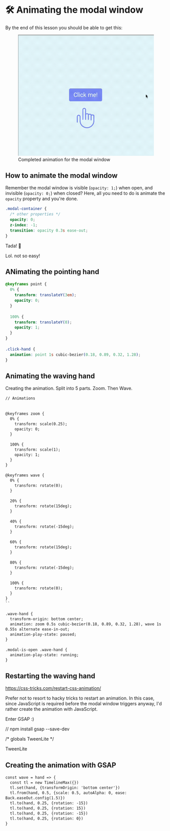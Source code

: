 # 🛠 Animating the modal window

By the end of this lesson you should be able to get this:

<figure>
  <img src="../../images/components/modal/02-complete.gif" alt="Completed animation for the off-canvas menu">
  <figcaption>Completed animation for the modal window</figcaption>
</figure>

## How to animate the modal window

Remember the modal window is visible (`opacity: 1;`) when open, and invisible (`opacity: 0;`) when closed? Here, all you need to do is animate the `opacity` property and you're done.

```css
.modal-container {
  /* other properties */
  opacity: 0;
  z-index: -1;
  transition: opacity 0.3s ease-out;
}
```

Tada! 🎉

Lol. not so easy!


## ANimating the pointing hand

```css
@keyframes point {
  0% {
    transform: translateY(3em);
    opacity: 0;
  }

  100% {
    transform: translateY(0);
    opacity: 1;
  }
}

.click-hand {
  animation: point 1s cubic-bezier(0.18, 0.89, 0.32, 1.28);
}
```

## Animating the waving hand

Creating the animation. Split into 5 parts. Zoom. Then Wave.

```
// Animations


@keyframes zoom {
  0% {
    transform: scale(0.25);
    opacity: 0;
  }

  100% {
    transform: scale(1);
    opacity: 1;
  }
}

@keyframes wave {
  0% {
    transform: rotate(0);
  }

  20% {
    transform: rotate(15deg);
  }

  40% {
    transform: rotate(-15deg);
  }

  60% {
    transform: rotate(15deg);
  }

  80% {
    transform: rotate(-15deg);
  }

  100% {
    transform: rotate(0);
  }
}
``

.wave-hand {
  transform-origin: bottom center;
  animation: zoom 0.5s cubic-bezier(0.18, 0.89, 0.32, 1.28), wave 1s 0.55s alternate ease-in-out;
  animation-play-state: paused;
}

.modal-is-open .wave-hand {
  animation-play-state: running;
}
```

## Restarting the waving hand

https://css-tricks.com/restart-css-animation/

Prefer not to resort to hacky tricks to restart an animation. In this case, since JavaScript is required before the modal window triggers anyway, I'd rather create the animation with JavaScript.

Enter GSAP :)

// npm install gsap --save-dev

/* globals TweenLite */

TweenLite

## Creating the animation with GSAP

```
const wave = hand => {
  const tl = new TimelineMax({})
  tl.set(hand, {transformOrigin: 'bottom center'})
  tl.from(hand, 0.5, {scale: 0.5, autoAlpha: 0, ease: Back.easeOut.config(1.5)})
  tl.to(hand, 0.25, {rotation: -15})
  tl.to(hand, 0.25, {rotation: 15})
  tl.to(hand, 0.25, {rotation: -15})
  tl.to(hand, 0.25, {rotation: 0})
}
```
